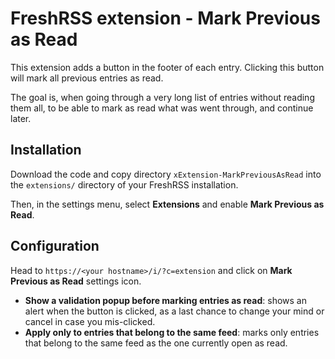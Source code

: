 # FreshRSS extension - Mark Previous as Read
This extension adds a button in the footer of each entry. Clicking this button will mark all previous entries as read.

The goal is, when going through a very long list of entries without reading them all, to be able to mark as read what was went through, and continue later.

## Installation
Download the code and copy directory `xExtension-MarkPreviousAsRead` into the `extensions/` directory of your FreshRSS installation.

Then, in the settings menu, select **Extensions** and enable **Mark Previous as Read**.

## Configuration
Head to `https://<your hostname>/i/?c=extension` and click on **Mark Previous as Read** settings icon.

- **Show a validation popup before marking entries as read**: shows an alert when the button is clicked, as a last chance to change your mind or cancel in case you mis-clicked.
- **Apply only to entries that belong to the same feed**: marks only entries that belong to the same feed as the one currently open as read.
